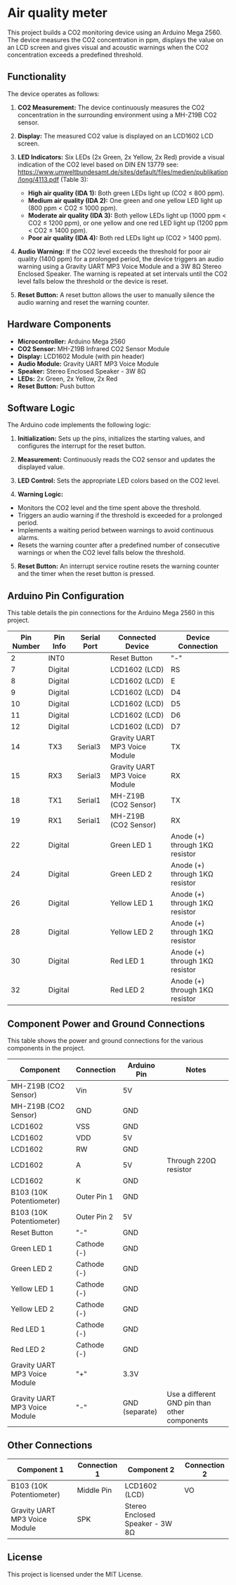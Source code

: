 # Air quality meter

This project builds a CO2 monitoring device using an Arduino Mega 2560. The device measures the CO2 concentration in
ppm, displays the value on an LCD screen and gives visual and acoustic warnings when the CO2 concentration exceeds a
predefined threshold.

## Functionality

The device operates as follows:

1. **CO2 Measurement:** The device continuously measures the CO2 concentration in the surrounding environment using a
   MH-Z19B CO2 sensor.

2. **Display:** The measured CO2 value is displayed on an LCD1602 LCD screen.

3. **LED Indicators:** Six LEDs (2x Green, 2x Yellow, 2x Red) provide a visual indication of the CO2 level based on DIN
   EN 13779 see: https://www.umweltbundesamt.de/sites/default/files/medien/publikation/long/4113.pdf (Table 3):
    - **High air quality (IDA 1):** Both green LEDs light up (CO2 ≤ 800 ppm).
    - **Medium air quality (IDA 2):** One green and one yellow LED light up (800 ppm < CO2 ≤ 1000 ppm).
    - **Moderate air quality (IDA 3):**  Both yellow LEDs light up (1000 ppm < CO2 ≤ 1200 ppm), or one yellow and one
      red LED light up (1200 ppm < CO2 ≤ 1400 ppm).
    - **Poor air quality (IDA 4):** Both red LEDs light up (CO2 > 1400 ppm).

4. **Audio Warning:** If the CO2 level exceeds the threshold for poor air quality (1400 ppm) for a prolonged period, the
   device triggers an audio warning using a Gravity UART MP3 Voice Module and a 3W 8Ω Stereo Enclosed Speaker. The
   warning is repeated at set intervals until the CO2 level falls below the threshold or the device is reset.

5. **Reset Button:** A reset button allows the user to manually silence the audio warning and reset the warning counter.

## Hardware Components

* **Microcontroller:** Arduino Mega 2560
* **CO2 Sensor:** MH-Z19B Infrared CO2 Sensor Module
* **Display:** LCD1602 Module (with pin header)
* **Audio Module:** Gravity UART MP3 Voice Module
* **Speaker:** Stereo Enclosed Speaker - 3W 8Ω
* **LEDs:** 2x Green, 2x Yellow, 2x Red
* **Reset Button:** Push button

## Software Logic

The Arduino code implements the following logic:

1. **Initialization:** Sets up the pins, initializes the starting values, and configures the interrupt for the reset
   button.

2. **Measurement:** Continuously reads the CO2 sensor and updates the displayed value.

3. **LED Control:** Sets the appropriate LED colors based on the CO2 level.

4. **Warning Logic:**

- Monitors the CO2 level and the time spent above the threshold.
- Triggers an audio warning if the threshold is exceeded for a prolonged period.
- Implements a waiting period between warnings to avoid continuous alarms.
- Resets the warning counter after a predefined number of consecutive warnings or when the CO2 level falls below the
  threshold.

5. **Reset Button:**  An interrupt service routine resets the warning counter and the timer when the reset button is
   pressed.

## Arduino Pin Configuration

This table details the pin connections for the Arduino Mega 2560 in this project.

| Pin Number | Pin Info | Serial Port | Connected Device              | Device Connection              |
|------------|----------|-------------|-------------------------------|--------------------------------|
| 2          | INT0     |             | Reset Button                  | "-"                            | 
| 7          | Digital  |             | LCD1602 (LCD)                 | RS                             |
| 8          | Digital  |             | LCD1602 (LCD)                 | E                              |
| 9          | Digital  |             | LCD1602 (LCD)                 | D4                             |
| 10         | Digital  |             | LCD1602 (LCD)                 | D5                             |
| 11         | Digital  |             | LCD1602 (LCD)                 | D6                             |
| 12         | Digital  |             | LCD1602 (LCD)                 | D7                             |
| 14         | TX3      | Serial3     | Gravity UART MP3 Voice Module | TX                             |
| 15         | RX3      | Serial3     | Gravity UART MP3 Voice Module | RX                             |
| 18         | TX1      | Serial1     | MH-Z19B (CO2 Sensor)          | TX                             |
| 19         | RX1      | Serial1     | MH-Z19B (CO2 Sensor)          | RX                             |
| 22         | Digital  |             | Green LED 1                   | Anode (+) through 1KΩ resistor |
| 24         | Digital  |             | Green LED 2                   | Anode (+) through 1KΩ resistor |
| 26         | Digital  |             | Yellow LED 1                  | Anode (+) through 1KΩ resistor |
| 28         | Digital  |             | Yellow LED 2                  | Anode (+) through 1KΩ resistor |
| 30         | Digital  |             | Red LED 1                     | Anode (+) through 1KΩ resistor |
| 32         | Digital  |             | Red LED 2                     | Anode (+) through 1KΩ resistor |

## Component Power and Ground Connections

This table shows the power and ground connections for the various components in the project.

| Component                     | Connection  | Arduino Pin    | Notes                                         |
|-------------------------------|-------------|----------------|-----------------------------------------------|
| MH-Z19B (CO2 Sensor)          | Vin         | 5V             |                                               |
| MH-Z19B (CO2 Sensor)          | GND         | GND            |                                               |
| LCD1602                       | VSS         | GND            |                                               |
| LCD1602                       | VDD         | 5V             |                                               |
| LCD1602                       | RW          | GND            |                                               |
| LCD1602                       | A           | 5V             | Through 220Ω resistor                         |
| LCD1602                       | K           | GND            |                                               |
| B103 (10K Potentiometer)      | Outer Pin 1 | GND            |                                               |
| B103 (10K Potentiometer)      | Outer Pin 2 | 5V             |                                               |
| Reset Button                  | "-"         | GND            |                                               |
| Green LED 1                   | Cathode (-) | GND            |                                               |
| Green LED 2                   | Cathode (-) | GND            |                                               |
| Yellow LED 1                  | Cathode (-) | GND            |                                               |
| Yellow LED 2                  | Cathode (-) | GND            |                                               |
| Red LED 1                     | Cathode (-) | GND            |                                               |
| Red LED 2                     | Cathode (-) | GND            |                                               |
| Gravity UART MP3 Voice Module | "+"         | 3.3V           |                                               |
| Gravity UART MP3 Voice Module | "-"         | GND (separate) | Use a different GND pin than other components |

## Other Connections

| Component 1                   | Connection 1 | Component 2                     | Connection 2 |
|-------------------------------|--------------|---------------------------------|--------------|
| B103 (10K Potentiometer)      | Middle Pin   | LCD1602 (LCD)                   | VO           |
| Gravity UART MP3 Voice Module | SPK          | Stereo Enclosed Speaker - 3W 8Ω |              |

## License

This project is licensed under the MIT License.